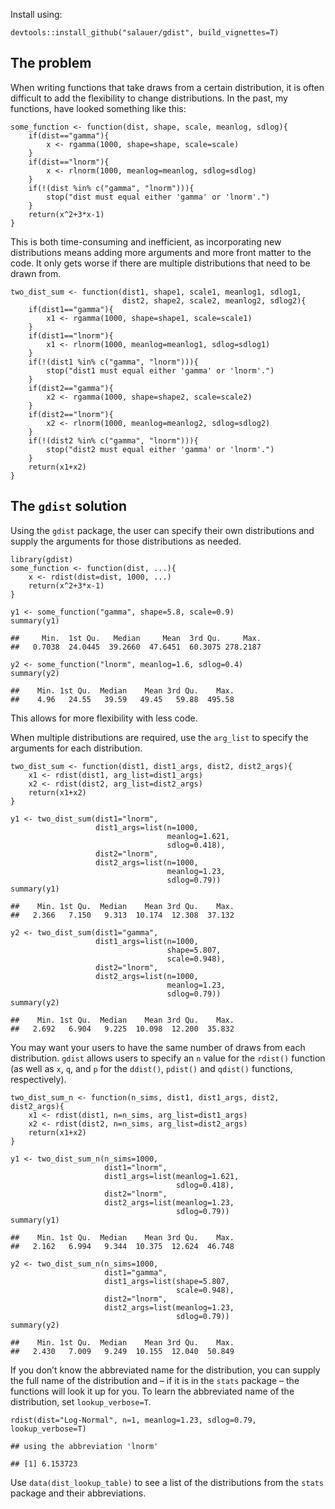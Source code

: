 Install using:

    devtools::install_github("salauer/gdist", build_vignettes=T)

The problem
-----------

When writing functions that take draws from a certain distribution, it
is often difficult to add the flexibility to change distributions. In
the past, my functions, have looked something like this:

    some_function <- function(dist, shape, scale, meanlog, sdlog){
        if(dist=="gamma"){
            x <- rgamma(1000, shape=shape, scale=scale)
        }
        if(dist=="lnorm"){
            x <- rlnorm(1000, meanlog=meanlog, sdlog=sdlog)
        }
        if(!(dist %in% c("gamma", "lnorm"))){
            stop("dist must equal either 'gamma' or 'lnorm'.")
        }
        return(x^2+3*x-1)
    }

This is both time-consuming and inefficient, as incorporating new
distributions means adding more arguments and more front matter to the
code. It only gets worse if there are multiple distributions that need
to be drawn from.

    two_dist_sum <- function(dist1, shape1, scale1, meanlog1, sdlog1,
                             dist2, shape2, scale2, meanlog2, sdlog2){
        if(dist1=="gamma"){
            x1 <- rgamma(1000, shape=shape1, scale=scale1)
        }
        if(dist1=="lnorm"){
            x1 <- rlnorm(1000, meanlog=meanlog1, sdlog=sdlog1)
        }
        if(!(dist1 %in% c("gamma", "lnorm"))){
            stop("dist1 must equal either 'gamma' or 'lnorm'.")
        }
        if(dist2=="gamma"){
            x2 <- rgamma(1000, shape=shape2, scale=scale2)
        }
        if(dist2=="lnorm"){
            x2 <- rlnorm(1000, meanlog=meanlog2, sdlog=sdlog2)
        }
        if(!(dist2 %in% c("gamma", "lnorm"))){
            stop("dist2 must equal either 'gamma' or 'lnorm'.")
        }
        return(x1+x2)
    }

The `gdist` solution
--------------------

Using the `gdist` package, the user can specify their own distributions
and supply the arguments for those distributions as needed.

    library(gdist)
    some_function <- function(dist, ...){
        x <- rdist(dist=dist, 1000, ...)
        return(x^2+3*x-1)
    }

    y1 <- some_function("gamma", shape=5.8, scale=0.9)
    summary(y1)

    ##     Min.  1st Qu.   Median     Mean  3rd Qu.     Max. 
    ##   0.7038  24.0445  39.2660  47.6451  60.3075 278.2187

    y2 <- some_function("lnorm", meanlog=1.6, sdlog=0.4)
    summary(y2)

    ##    Min. 1st Qu.  Median    Mean 3rd Qu.    Max. 
    ##    4.96   24.55   39.59   49.45   59.88  495.58

This allows for more flexibility with less code.

When multiple distributions are required, use the `arg_list` to specify
the arguments for each distribution.

    two_dist_sum <- function(dist1, dist1_args, dist2, dist2_args){
        x1 <- rdist(dist1, arg_list=dist1_args)
        x2 <- rdist(dist2, arg_list=dist2_args)
        return(x1+x2)
    }

    y1 <- two_dist_sum(dist1="lnorm",
                       dist1_args=list(n=1000,
                                       meanlog=1.621,
                                       sdlog=0.418),
                       dist2="lnorm",
                       dist2_args=list(n=1000,
                                       meanlog=1.23,
                                       sdlog=0.79))
    summary(y1)

    ##    Min. 1st Qu.  Median    Mean 3rd Qu.    Max. 
    ##   2.366   7.150   9.313  10.174  12.308  37.132

    y2 <- two_dist_sum(dist1="gamma",
                       dist1_args=list(n=1000,
                                       shape=5.807,
                                       scale=0.948),
                       dist2="lnorm",
                       dist2_args=list(n=1000,
                                       meanlog=1.23,
                                       sdlog=0.79))
    summary(y2)

    ##    Min. 1st Qu.  Median    Mean 3rd Qu.    Max. 
    ##   2.692   6.904   9.225  10.098  12.200  35.832

You may want your users to have the same number of draws from each
distribution. `gdist` allows users to specify an `n` value for the
`rdist()` function (as well as `x`, `q`, and `p` for the `ddist()`,
`pdist()` and `qdist()` functions, respectively).

    two_dist_sum_n <- function(n_sims, dist1, dist1_args, dist2, dist2_args){
        x1 <- rdist(dist1, n=n_sims, arg_list=dist1_args)
        x2 <- rdist(dist2, n=n_sims, arg_list=dist2_args)
        return(x1+x2)
    }

    y1 <- two_dist_sum_n(n_sims=1000,
                         dist1="lnorm",
                         dist1_args=list(meanlog=1.621,
                                         sdlog=0.418),
                         dist2="lnorm",
                         dist2_args=list(meanlog=1.23,
                                         sdlog=0.79))
    summary(y1)

    ##    Min. 1st Qu.  Median    Mean 3rd Qu.    Max. 
    ##   2.162   6.994   9.344  10.375  12.624  46.748

    y2 <- two_dist_sum_n(n_sims=1000,
                         dist1="gamma",
                         dist1_args=list(shape=5.807,
                                         scale=0.948),
                         dist2="lnorm",
                         dist2_args=list(meanlog=1.23,
                                         sdlog=0.79))
    summary(y2)

    ##    Min. 1st Qu.  Median    Mean 3rd Qu.    Max. 
    ##   2.430   7.009   9.249  10.155  12.040  50.849

If you don’t know the abbreviated name for the distribution, you can
supply the full name of the distribution and – if it is in the `stats`
package – the functions will look it up for you. To learn the
abbreviated name of the distribution, set `lookup_verbose=T`.

    rdist(dist="Log-Normal", n=1, meanlog=1.23, sdlog=0.79, lookup_verbose=T)

    ## using the abbreviation 'lnorm'

    ## [1] 6.153723

Use `data(dist_lookup_table)` to see a list of the distributions from
the `stats` package and their abbreviations.
